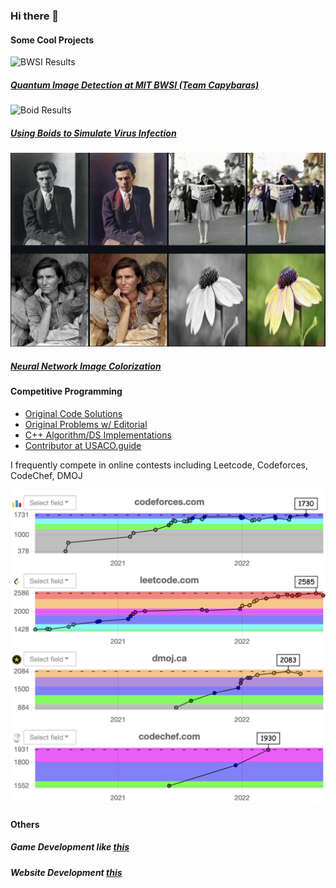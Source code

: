 ### Hi there 👋

#### Some Cool Projects

![BWSI Results](https://github.com/timothygao8710/Capybaras-Capstone-Project/blob/main/BWSIResults.gif)
##### [Quantum Image Detection at MIT BWSI (Team Capybaras)](https://github.com/timothygao8710/Capybaras-Capstone-Project/blob/main/Paper.pdf)

![Boid Results](https://github.com/timothygao8710/timothygao8710/blob/main/BoidsResults.gif)
##### [Using Boids to Simulate Virus Infection](https://github.com/timothygao8710/Using-Boids-to-Simulate-Virus-Infection/tree/main/Assets)

<img src="https://raw.githubusercontent.com/timothygao8710/timothygao8710/main/Screen%20Shot%202022-11-07%20at%2011.07.16%20PM.png" width="560">

##### [Neural Network Image Colorization](https://github.com/timothygao8710/photography-extra-credit)

#### Competitive Programming
- [Original Code Solutions](https://github.com/timothygao8710/Competitive-Programming)
- [Original Problems w/ Editorial](https://github.com/timothygao8710/Problem-Setting)
- [C++ Algorithm/DS Implementations](https://github.com/timothygao8710/Competitive-Programming/tree/main/Algorithm%26DS%20Implementations)
- [Contributor at USACO.guide](https://github.com/cpinitiative/usaco-guide)

I frequently compete in online contests including Leetcode, Codeforces, CodeChef, DMOJ

<img src="https://github.com/timothygao8710/timothygao8710/blob/main/Screen%20Shot%202022-11-07%20at%2011.40.05%20PM.png" width="560">

#### Others

##### Game Development like [this](https://council-of-watersheep.itch.io/coronacarnage)

##### Website Development [this](http://kindlingcare.org/)

